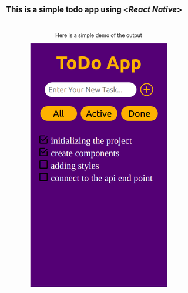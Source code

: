 ## This is a simple todo app using <*React Native*>
<br>

<p  align="center">Here is a simple demo of the output</p>
<p  align="center"><img  src="assets/demo.png"></p>